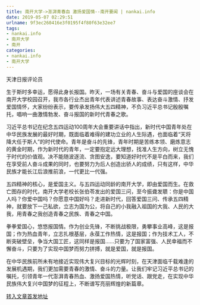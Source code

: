 ```yaml
---
title: 南开大学->澎湃青春血 激扬爱国情--南开要闻 | nankai.info
date: 2019-05-07 02:29:51
urlname: 9f3ec260416e3f0195f4f80f63e32ee7
tags: 
- nankai.info
- 南开大学
- 南开
categories:
- nankai.info
- 南开大学
---
```


天津日报评论员

生于斯时多幸运，愿得此身长报国。昨天，一场有关青春、奋斗与爱国的座谈会在南开大学校园召开，我市各行业杰出青年代表讲述青春故事、表达奋斗激情、抒发爱国情怀，大家纷纷表示，要传承发扬伟大五四精神，不负习近平总书记殷殷嘱托，唱响一曲激情勃发、奋斗报国的新时代青春之歌。

习近平总书记在纪念五四运动100周年大会重要讲话中指出，新时代中国青年处在中华民族发展的最好时期，既面临着难得的建功立业的人生际遇，也面临着“天将降大任于斯人”的时代使命。青年是奋斗的先锋，青年时期是苦练本领、磨炼意志的黄金时期，作为新时代的青年，一定要抱定远大理想，找准人生方向，树立无愧于时代的价值观。决不能随波逐流、贪图安逸，要知道好时代不是平白而来，我们在享受前人奋斗成果的同时，也要努力为后人创造出骄人的成绩，只有这样，中华民族才能长江后浪推前浪，一代更比一代强。

五四精神的核心，是爱国主义。与五四运动同龄的南开大学，即由爱国而生。在救亡图存的时代，南开大学老校长张伯苓发出的爱国三问，至今振聋发聩：你是中国人吗？你爱中国吗？你愿意中国好吗？走进新时代，回答爱国三问、传承五四精神，就要放下一己私欲，立志为国为公，将自己的小我融入祖国的大我、人民的大我，用青春之我创造青春之民族、青春之中国。

拳拳爱国心，悠悠报国情。作为创业先锋，不断挑战极限，勇攀事业高峰，这是报国；作为热血青年，立志扎根基层，永葆工作热情，这是报国；作为技术工人，不断突破壁垒，争当大国工匠，这同样是报国……只要为了国家富强、人民幸福而不懈奋斗，只要为了实现中国梦而努力拼搏，就是爱国，就是报国。

在中华民族前所未有地接近实现伟大复兴目标的光辉时刻，在天津面临千载难逢的发展机遇期，我们更加需要青春的激情、奋斗的力量。让我们牢记习近平总书记的嘱托，引领青年一代澎湃青春热血、激扬爱国热情，听党话、跟党走，在实现中华民族伟大复兴中国梦的征程上，不断谱写亮丽辉煌的新篇章。

[转入文章首发地址](http://news.nankai.edu.cn/nkyw/system/2019/05/07/000449134.shtml)